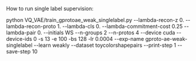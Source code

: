 How to run single label supervision:

python VQ_VAE/train_gprotoae_weak_singlelabel.py --lambda-recon-z 0. --lambda-recon-proto 1. --lambda-cls 0. --lambda-commitment-cost 0.25 --lambda-pair 0. --initials WS --n-groups 2 --n-protos 4 --device cuda --device-ids 0 -s 13 -e 100 -bs 128 -lr 0.0004 --exp-name gproto-ae-weak-singlelabel --learn weakly --dataset toycolorshapepairs --print-step 1 --save-step 10